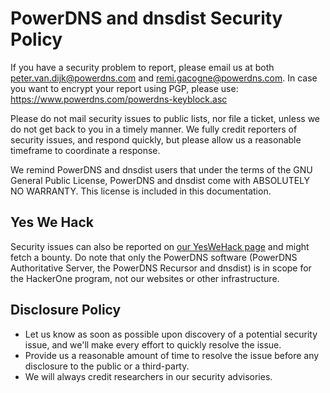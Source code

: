 PowerDNS and dnsdist Security Policy
====================================

If you have a security problem to report, please email us at both peter.van.dijk@powerdns.com and remi.gacogne@powerdns.com.
In case you want to encrypt your report using PGP, please use: https://www.powerdns.com/powerdns-keyblock.asc

Please do not mail security issues to public lists, nor file a ticket, unless we do not get back to you in a timely manner.
We fully credit reporters of security issues, and respond quickly, but please allow us a reasonable timeframe to coordinate a response.

We remind PowerDNS and dnsdist users that under the terms of the GNU General Public License, PowerDNS and dnsdist come with ABSOLUTELY NO WARRANTY.
This license is included in this documentation.

Yes We Hack
-----------
Security issues can also be reported on [our YesWeHack page](https://yeswehack.com/programs/powerdns) and might fetch a bounty.
Do note that only the PowerDNS software (PowerDNS Authoritative Server, the PowerDNS Recursor and dnsdist) is in scope for the HackerOne program, not our websites or other infrastructure.

Disclosure Policy
-----------------
- Let us know as soon as possible upon discovery of a potential security issue, and we'll make every effort to quickly resolve the issue.
- Provide us a reasonable amount of time to resolve the issue before any disclosure to the public or a third-party.
- We will always credit researchers in our security advisories.
